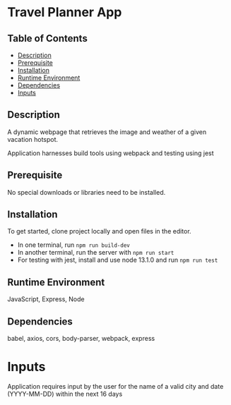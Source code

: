 # Travel Planner App

## Table of Contents

* [Description](#description)
* [Prerequisite](#prerequisite)
* [Installation](#installation)
* [Runtime Environment](#runtimeenvironment)
* [Dependencies](#dependencies)
* [Inputs](#inputs)

## Description

A dynamic webpage that retrieves the image and weather of a given vacation hotspot.

Application harnesses build tools using webpack and testing using jest

## Prerequisite

No special downloads or libraries need to be installed.

## Installation

To get started, clone project locally and open files in the editor.

- In one terminal, run `npm run build-dev`
- In another terminal, run the server with `npm run start`
- For testing with jest, install and use node 13.1.0 and run `npm run test`

## Runtime Environment

JavaScript, Express, Node

## Dependencies

babel, axios, cors, body-parser, webpack, express

# Inputs

Application requires input by the user for the name of a valid city and date (YYYY-MM-DD) within the next 16 days